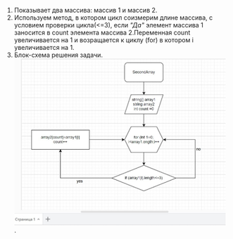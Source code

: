 1. Показывает два массива: массив 1 и массив 2.
2. Используем метод, в котором цикл соизмерим длине массива, с условием проверки цикла(<=3), если *"Да"* элемент массива 1 заносится в count элемента массива 2.Переменная count увеличивается на 1 и возращается к циклу (for) в котором i увеличивается на 1.
3. Блок-схема решения задачи. 
![Блок-схема](Blockdiagram.jpg).
